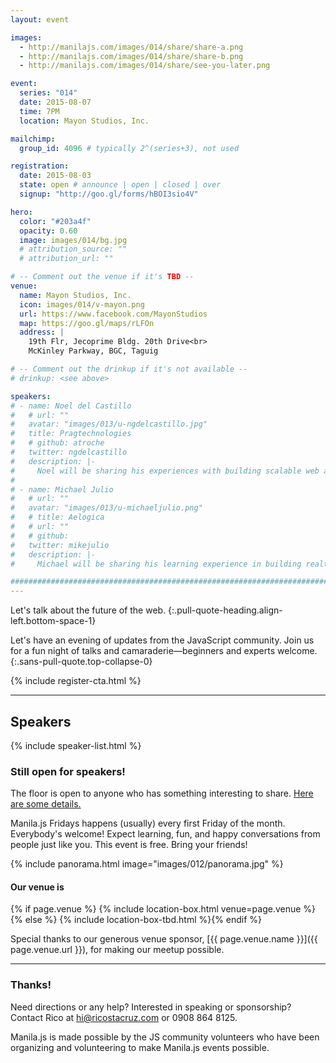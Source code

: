 ```yaml
---
layout: event

images:
  - http://manilajs.com/images/014/share/share-a.png
  - http://manilajs.com/images/014/share/share-b.png
  - http://manilajs.com/images/014/share/see-you-later.png

event:
  series: "014"
  date: 2015-08-07
  time: 7PM
  location: Mayon Studios, Inc.

mailchimp:
  group_id: 4096 # typically 2^(series+3), not used

registration:
  date: 2015-08-03
  state: open # announce | open | closed | over
  signup: "http://goo.gl/forms/hBOI3sio4V"

hero:
  color: "#203a4f"
  opacity: 0.60
  image: images/014/bg.jpg
  # attribution_source: ""
  # attribution_url: ""

# -- Comment out the venue if it's TBD --
venue:
  name: Mayon Studios, Inc.
  icon: images/014/v-mayon.png
  url: https://www.facebook.com/MayonStudios
  map: https://goo.gl/maps/rLFOn
  address: |
    19th Flr, Jecoprime Bldg. 20th Drive<br>
    McKinley Parkway, BGC, Taguig

# -- Comment out the drinkup if it's not available --
# drinkup: <see above>

speakers:
# - name: Noel del Castillo
#   # url: ""
#   avatar: "images/013/u-ngdelcastillo.jpg"
#   title: Pragtechnologies
#   # github: atroche
#   twitter: ngdelcastillo
#   description: |-
#     Noel will be sharing his experiences with building scalable web apps using Ember CLI.
#
# - name: Michael Julio
#   # url: ""
#   avatar: "images/013/u-michaeljulio.png"
#   # title: Aelogica
#   # url: ""
#   # github:
#   twitter: mikejulio
#   description: |-
#     Michael will be sharing his learning experience in building realtime apps using AJAX long polling and Server-Side Events (SSE).

##############################################################################
---
```


Let's talk about the future of the web.
{:.pull-quote-heading.align-left.bottom-space-1}

Let's have an evening of updates from the JavaScript community. Join us for a
fun night of talks and camaraderie—beginners and experts welcome.
{:.sans-pull-quote.top-collapse-0}

<!-- Call to action -->
{% include register-cta.html %}

* * * *

## Speakers

{% include speaker-list.html %}

### Still open for speakers!
The floor is open to anyone who has something interesting to share.
[Here are some details.](p/submitting-a-talk.html)

Manila.js Fridays happens (usually) every first Friday of the month.
Everybody's welcome!  Expect learning, fun, and happy conversations from people
just like you.  This event is free. Bring your friends!

<!--
<br>
#### Manila JavaScript Community Meetup
{:.pull-quote-heading}

Let's have an evening of updates from the JavaScript community. Join us for a
fun night of talks and camaraderie—beginners and experts welcome.
{:.pull-quote}
-->

<!-- Big venue image -->
{% include panorama.html image="images/012/panorama.jpg" %}

#### Our venue is

{% if page.venue %}
{% include location-box.html venue=page.venue %}{% else %}
{% include location-box-tbd.html %}{% endif %}

Special thanks to our generous venue sponsor, [{{ page.venue.name }}]({{ page.venue.url }}), for making our meetup possible.

* * * *

### Thanks!

Need directions or any help? Interested in speaking or sponsorship? Contact
Rico at [hi@ricostacruz.com](mailto:hi@ricostacruz.com) or 0908 864 8125.

Manila.js is made possible by the JS community volunteers who have been
organizing and volunteering to make Manila.js events possible.
